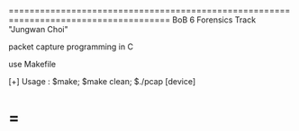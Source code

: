 =====================================================================================
BoB 6 Forensics Track "Jungwan Choi"

packet capture programming in C

use Makefile

[+] Usage : $make; $make clean; $./pcap [device]

=
======================================================================================
